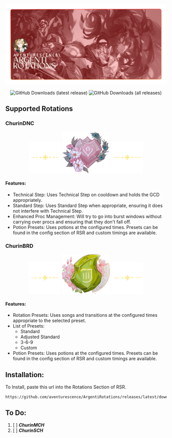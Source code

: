 

![Banner](assets/ArgentiRotations.png)

<p align="center">
  <img src="https://img.shields.io/github/downloads/aventurescence/ArgentiRotations/latest/total?style=flat-square" alt="GitHub Downloads (latest release)" />
  <img src="https://img.shields.io/github/downloads/aventurescence/ArgentiRotations/total?style=flat-square" alt="GitHub Downloads (all releases)" />
</p>

## Supported Rotations

### ChurinDNC

<p align="center">
  <img src="assets/Separator.png" width="100"/>
  <img src="assets/Dancer.png" alt="ChurinDNC" />
  <img src="assets/Separator.png" width="100" />
</p>

#### Features:
* Technical Step: Uses Technical Step on cooldown and holds the GCD appropriately.
* Standard Step: Uses Standard Step when appropriate, ensuring it does not interfere with Technical Step.
* Enhanced Proc Management: Will try to go into burst windows without carrying over procs and ensuring that they don't fall off.
* Potion Presets: Uses potions at the configured times. Presets can be found in the config section of RSR and custom timings are available.

### ChurinBRD

<p align="center">
<img src="assets/Separator.png" width="100" />
  <img src="assets/Bard.png" alt="ChurinDNC" />
<img src="assets/Separator.png" width="100" />
</p>

#### Features:
* Rotation Presets: Uses songs and transitions at the configured times appropriate to the selected preset.
* List of Presets:
   * Standard
   * Adjusted Standard
   * 3-6-9
   * Custom
* Potion Presets: Uses potions at the configured times. Presets can be found in the config section of RSR and custom timings are available.
## Installation:

To Install, paste this url into the Rotations Section of RSR.
```
https://github.com/aventurescence/ArgentiRotations/releases/latest/download/ArgentiRotations.dll
```

## To Do:
1. [ ] **_ChurinMCH_**
2. [ ] **_ChurinSCH_**